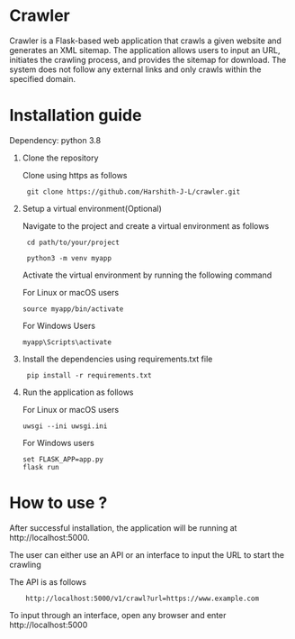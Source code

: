 # Crawler

Crawler is a Flask-based web application that crawls a given website and generates an XML sitemap. The application allows users to input an URL, initiates the crawling process, and provides the sitemap for download. The system does not follow any external links and only crawls within the specified domain.

# Installation guide

Dependency: python 3.8

1) Clone the repository

    Clone using https as follows

        git clone https://github.com/Harshith-J-L/crawler.git

2) Setup a virtual environment(Optional)

    Navigate to the project and create a virtual environment as follows

        cd path/to/your/project
        
        python3 -m venv myapp
    
    Activate the virtual environment by running the following command

    For Linux or macOS users

       source myapp/bin/activate

    For Windows Users

       myapp\Scripts\activate

2) Install the dependencies using requirements.txt file

        pip install -r requirements.txt

3) Run the application as follows

   For Linux or macOS users

       uwsgi --ini uwsgi.ini

   For Windows users

       set FLASK_APP=app.py
       flask run

# How to use ?

After successful installation, the application will be running at http://localhost:5000.

The user can either use an API or an interface to input the URL to start the crawling

The API is as follows

        http://localhost:5000/v1/crawl?url=https://www.example.com
    
To input through an interface, open any browser and enter http://localhost:5000
